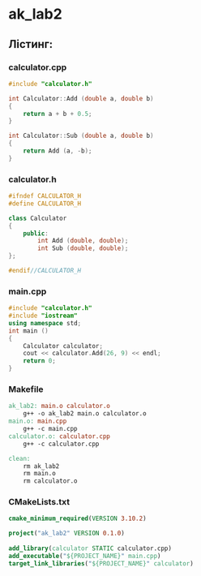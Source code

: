 # ak_lab2

## Лістинг:

### calculator.cpp

```cpp
#include "calculator.h"

int Calculator::Add (double a, double b)
{
	return a + b + 0.5;
}

int Calculator::Sub (double a, double b)
{
	return Add (a, -b);
}
```
### calculator.h

```cpp
#ifndef CALCULATOR_H
#define CALCULATOR_H

class Calculator
{
	public:
		int Add (double, double);
		int Sub (double, double);
};

#endif//CALCULATOR_H

```

### main.cpp

```cpp
#include "calculator.h"
#include "iostream"
using namespace std;
int main ()
{
	Calculator calculator;
	cout << calculator.Add(26, 9) << endl;
	return 0;
}

```

### Makefile

```makefile
ak_lab2: main.o calculator.o
	g++ -o ak_lab2 main.o calculator.o
main.o: main.cpp 
	g++ -c main.cpp
calculator.o: calculator.cpp
	g++ -c calculator.cpp

clean: 
	rm ak_lab2
	rm main.o
	rm calculator.o
```
### CMakeLists.txt

```cmake
cmake_minimum_required(VERSION 3.10.2)

project("ak_lab2" VERSION 0.1.0)
 
add_library(calculator STATIC calculator.cpp)
add_executable("${PROJECT_NAME}" main.cpp)
target_link_libraries("${PROJECT_NAME}" calculator)
```


